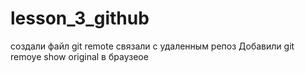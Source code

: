 ﻿# lesson_3_github

создали файл
git remote связали с удаленным репоз
 Добавили  git remoye show original в браузеое
